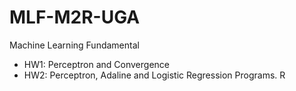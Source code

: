 # MLF-M2R-UGA
Machine Learning Fundamental

- HW1: Perceptron and Convergence
- HW2:  Perceptron, Adaline and Logistic Regression Programs. R
